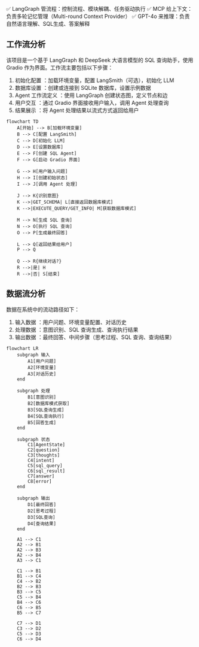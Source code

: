 
✅ LangGraph 管流程：控制流程、模块解耦、任务驱动执行
✅ MCP 给上下文：负责多轮记忆管理（Multi-round Context Provider）
✅ GPT-4o 来推理：负责自然语言理解、SQL生成、答案解释


## 工作流分析
该项目是一个基于 LangGraph 和 DeepSeek 大语言模型的 SQL 查询助手，使用 Gradio 作为界面。工作流主要包括以下步骤：

1. 初始化配置 ：加载环境变量，配置 LangSmith（可选），初始化 LLM
2. 数据库设置 ：创建或连接到 SQLite 数据库，设置示例数据
3. Agent 工作流定义 ：使用 LangGraph 创建状态图，定义节点和边
4. 用户交互 ：通过 Gradio 界面接收用户输入，调用 Agent 处理查询
5. 结果展示 ：将 Agent 处理结果以流式方式返回给用户

```mermaid
flowchart TD
    A[开始] --> B[加载环境变量]
    B --> C[配置 LangSmith]
    C --> D[初始化 LLM]
    D --> E[设置数据库]
    E --> F[创建 SQL Agent]
    F --> G[启动 Gradio 界面]
    
    G --> H[用户输入问题]
    H --> I[创建初始状态]
    I --> J[调用 Agent 处理]
    
    J --> K{识别意图}
    K -->|GET_SCHEMA| L[直接返回数据库模式]
    K -->|EXECUTE_QUERY/GET_INFO| M[获取数据库模式]
    
    M --> N[生成 SQL 查询]
    N --> O[执行 SQL 查询]
    O --> P[生成最终回答]
    
    L --> Q[返回结果给用户]
    P --> Q
    
    Q --> R{继续对话?}
    R -->|是| H
    R -->|否| S[结束]
```

## 数据流分析
数据在系统中的流动路径如下：

1. 输入数据 ：用户问题、环境变量配置、对话历史
2. 处理数据 ：意图识别、SQL 查询生成、查询执行结果
3. 输出数据 ：最终回答、中间步骤（思考过程、SQL 查询、查询结果）

```mermaid
flowchart LR
    subgraph 输入
        A1[用户问题]
        A2[环境变量]
        A3[对话历史]
    end
    
    subgraph 处理
        B1[意图识别]
        B2[数据库模式获取]
        B3[SQL查询生成]
        B4[SQL查询执行]
        B5[回答生成]
    end
    
    subgraph 状态
        C1[AgentState]
        C2[question]
        C3[thoughts]
        C4[intent]
        C5[sql_query]
        C6[sql_result]
        C7[answer]
        C8[error]
    end
    
    subgraph 输出
        D1[最终回答]
        D2[思考过程]
        D3[SQL查询]
        D4[查询结果]
    end
    
    A1 --> C1
    A2 --> B1
    A2 --> B3
    A2 --> B4
    A3 --> C1
    
    C1 --> B1
    B1 --> C4
    C4 --> B2
    B2 --> B3
    B3 --> C5
    C5 --> B4
    B4 --> C6
    C6 --> B5
    B5 --> C7
    
    C7 --> D1
    C3 --> D2
    C5 --> D3
    C6 --> D4
```